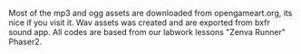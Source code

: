 


Most of the mp3 and ogg assets are downloaded from opengameart.org, its nice if you visit it.
Wav assets was created and are exported from bxfr sound app.
All codes are based from our labwork lessons "Zenva Runner" Phaser2.

